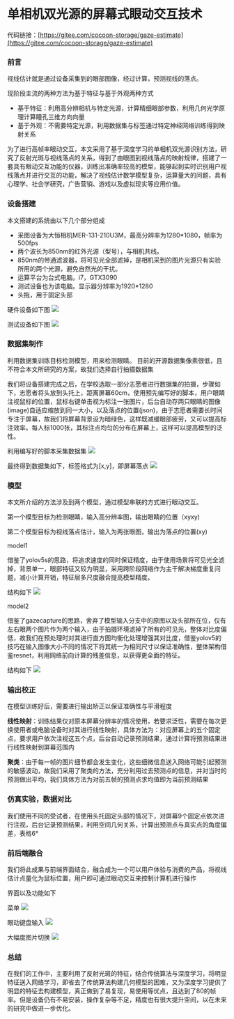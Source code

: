# 单相机双光源的屏幕式眼动交互技术

代码链接：[https://gitee.com/cocoon-storage/gaze-estimate](https://gitee.com/cocoon-storage/gaze-estimate)

### 前言

视线估计就是通过设备采集到的眼部图像，经过计算，预测视线的落点。

现阶段主流的两种方法为基于特征与基于外观两种方式

- 基于特征：利用高分辨相机与特定光源，计算精细眼部参数，利用几何光学原理计算瞳孔三维方向向量
- 基于外观：不需要特定光源，利用数据集与标签通过特定神经网络训练得到映射关系

为了进行高帧率眼动交互，本文采用了基于深度学习的单相机双光源识别方法，研究了反射光斑与视线落点的关系，得到了由眼图到视线落点的映射规律，搭建了一套具有眼动交互功能的仪器，训练出准确率较高的模型，能够起到实时识别用户视线落点并进行交互的功能，解决了视线估计数学模型复杂，运算量大的问题，具有心理学、社会学研究，广告营销、游戏以及虚拟现实等应用价值。

### 设备搭建

本文搭建的系统由以下几个部分组成

- 采图设备为大恒相机MER-131-210U3M，最高分辨率为1280*1080，帧率为500fps
- 两个波长为850nm的红外光源（型号），与相机共线。
- 850nm的带通滤波器，将可见光全部滤掉，是相机采到的图片光源只有实验所用的两个光源，避免自然光的干扰。
- 运算平台为台式电脑。i7，GTX3090
- 测试设备也为该电脑。显示器分辨率为1920*1280
- 头拖，用于固定头部

硬件设备如下图
![](./img/%E7%A1%AC%E4%BB%B6.png)

测试设备如下图
![](./img/%E6%B5%8B%E8%AF%95%E8%AE%BE%E5%A4%87.png)

### 数据集制作

利用数据集训练目标检测模型，用来检测眼睛。
目前的开源数据集像素很低，且不符合本文所研究的方案，故我们选择自行拍摄数据集

我们将设备搭建完成之后，在学校选取一部分志愿者进行数据集的拍摄，步骤如下，志愿者将头放到头托上，距离屏幕60cm，使用预先编写好的脚本，用户眼睛注视鼠标的位置，鼠标右键单击视为标注一张图片，后台自动存两只眼睛的图像(image)自适应缩放到同一大小，以及落点的位置(json)，由于志愿者需要长时间专注于屏幕，故我们将屏幕背景设为暗绿色，这样既减缓眼部疲劳，又可以提高标注效率。每人标1000张，其标注点均匀的分布在屏幕上，这样可以提高模型的泛性。

利用编写好的脚本采集数据集
![](./img/%E6%A0%87%E6%B3%A8%E8%AE%AD%E7%BB%83.png)

最终得到数据集如下，标签格式为[x,y]，即屏幕落点
![](./img/%E6%95%B0%E6%8D%AE%E9%9B%86.png)

### 模型

本文所介绍的方法涉及到两个模型，通过模型串联的方式进行眼动交互。

第一个模型目标为检测眼睛，输入高分辨率图，输出眼睛的位置（xyxy)

第二个模型目标为视线落点估计，输入为两张眼图，输出为落点的位置(xy)

model1

借鉴了yolov5s的思路，将追求速度的同时保证精度，由于使用场景将可见光全滤掉，背景单一，眼部特征又较为明显，采用跨阶段网络作为主干解决梯度重复问题，减小计算开销，特征层多尺度融合提高模型精度。

结构如下
![](./img/model1.png)

model2

借鉴了gazecapture的思路，舍弃了模型输入分支中的原图以及头部所在位，仅有左右眼两个图片作为两个输入，由于拍摄环境滤掉了所有的可见光，整体对比度偏低，故我们在预处理时对其进行直方图均衡化处理增强其对比度，借鉴yolov5的技巧在输入图像大小不同的情况下将其统一为相同尺寸以保证准确性，整体架构借鉴resnet，利用网络前向计算的残差信息，以获得更全面的特征。

结构如下
![](./img/model2.png)


### 输出校正

在模型训练好后，需要进行输出矫正以保证准确性与平滑程度

**线性映射**：训练结果仅对原本屏幕分辨率的情况使用，若要求泛性，需要在每次更换使用者或电脑设备时对其进行线性映射，具体方法为：对应屏幕上的五个固定点，要求用户依次注视这五个点，后台自动记录预测结果，通过计算将预测结果进行线性映射到屏幕范围内

**聚类**：由于每一帧的图片细节都会发生变化，这些细微信息送入网络可能引起预测的敏感波动，故我们采用了聚类的方法，充分利用过去预测点的信息，并对当时的预测做出平均，我们具体方法为对前五帧的预测点求均值即为当前预测结果

### 仿真实验，数据对比

我们使用不同的受试者，在使用头托固定头部的情况下，对屏幕9个固定点依次进行注视，后台记录预测结果，利用空间几何关系，计算出预测点与真实点的角度偏差，表格6°


### 前后端融合

我们将此成果与前端界面结合，融合成为一个可以用户体验与消费的产品，将视线估计点量化为鼠标位置，用户即可通过眼动交互来控制计算机进行操作

界面以及功能如下

菜单
![](./img/%E8%8F%9C%E5%8D%95.png)

眼动键盘输入
![](./img/%E7%9C%BC%E5%8A%A8%E9%94%AE%E7%9B%98.png)

大幅度图片切换
![](./img/%E5%9B%BE%E7%89%87%E5%88%87%E6%8D%A2.png)
### 总结

在我们的工作中，主要利用了反射光斑的特征，结合传统算法与深度学习，将明显特征送入网络学习，即省去了传统算法构建几何模型的困难，又为深度学习提供了明显的特征去构建模型，真正做到了易复现，易使用等优点，且达到了80的帧率。但是设备仍有不易安装，操作复杂等不足，精度也有很大提升空间，以在未来的研究中做进一步优化。
